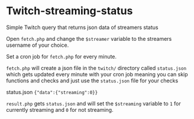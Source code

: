 # Twitch-streaming-status
Simple Twitch query that returns json data of streamers status

Open `fetch.php` and change the `$streamer` variable to the streamers username of your choice.

Set a cron job for `fetch.php` for every minute.

`fetch.php` will create a json file in the `twitch/` directory called `status.json` which gets updated every minute with your cron job meaning you can skip functions and checks and just use the `status.json` file for your checks

status.json 
`{"data":{"streaming":0}}`

`result.php` gets `status.json` and will set the `$streaming` variable to `1` for currently streaming and `0` for not streaming.
